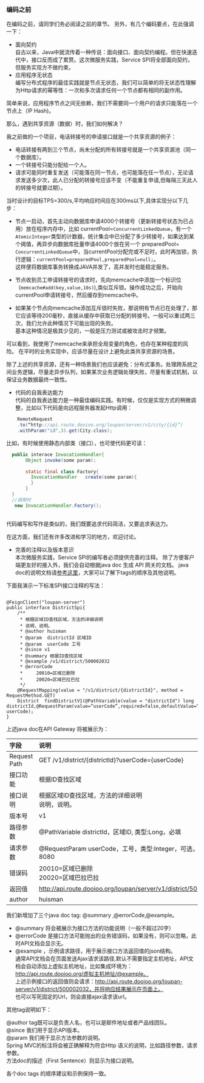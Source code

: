 ### 编码之前
在编码之前，请同学们务必阅读之前的章节。
另外，有几个编码要点，在此强调一下：

* 面向契约  
自古以来，Java中就流传着一种传说：面向接口、面向契约编程。但在快速迭代中，接口反而成了累赘。这次微服务实践，Service SPI将全部面向契约，但服务实现方不做约束。
* 应用程序无状态  
编写分布式程序的最佳实践就是节点无状态，我们可以简单的将无状态性理解为Http请求的幂等性：一次和多次请求任何一个节点都有相同的副作用。

简单来说，应用程序节点之间无依赖，我们不需要同一个用户的请求只能落在一个节点上（IP Hash)。

那么，遇到共享资源（数据）时，我们如何解决？

我之前做的一个项目，电话转接号的申请接口就是一个共享资源的例子：

*  电话转接有两到三个节点，尚未分配的所有转接号就是一个共享资源池（同一个数据库）。
*  一个转接号只能分配给一个人。
*  请求可能同时重复发送（可能落在同一节点，也可能落在任一节点），无论请求发送多少次，此人已分配的转接号应该不变（不能重复申请,但每隔三天此人的转接号就要过期）。

当时设计的目标TPS=300/s,平均响应时间应在300ms以下,具体实现分以下几步：

*  节点一启动，首先主动向数据库申请4000个转接号（更新转接号状态为已占用）放在程序内存中，比如 currentPool=`ConcurrentLinkedQueue`，有一个`AtomicInteger`类型的计数器，统计集合中已分配了多少转接号，如果达到某个阈值，再异步向数据库批量申请4000个放在另一个 preparedPool=` ConcurrentLinkedQueue`中，当currentPool分配完或不足时，此时再加锁，执行逻辑：`currentPool=preparedPool,preparedPool=null;`。  
   这样便将数据库事务转换成JAVA并发了，高并发时也能稳定服务。  

* 节点收到员工申请转接号的请求时，先向memcache中添加一个标识位（`memcache#add(key,value,10s)`),类似互斥锁。操作成功之后，开始向currentPool申请转接号，然后缓存到memcache中。  

* 如果某个节点向memcache添加互斥锁时失败，那说明有节点已在处理了，那它应该等待200毫秒，直接从缓存中获取已分配的转接号。一般可以重试两三次，我们允许此种情况下可能出现的失败。  
  基本这种情况是极其少见的，一般是压力测试或被攻击时才频繁。
  
 可以看到，我使用了memcache来承担全局变量的角色，也存在某种程度的风险。
 在平时的业务实现中，应该尽量在设计上避免此类共享资源的场景。
 
除了上述的共享资源，还有一种场景我们也应该避免：分布式事务。处理跨系统之间业务逻辑，尽量走异步队列，如果某次业务逻辑处理失败，尽量有重试机制，以保证业务数据最终一致性。
 
* 代码的自我表达能力  
代码的自我表达能力是一种最佳编码实践。有时候，仅仅是实现方式的稍微调整，比如以下代码是向远程服务器发起Http调用：
 
```java
	RemoteRequest  
	.to(“http://api.route.dooioo.org/loupan/server/v1/city/{id}”)
    .withParam("id",3).get(City.class);
```
比如，有时候使用静态内部类（接口），也可使代码更可读：

```java
  public interace InvocationHandler{
       Object invoke(some param);
       
       static final class Factory{
         InvocationHandler   create(some param){
         }
       }
  }
  //调用时
   new InvocationHandler.Factory();
  
```
代码编写和写作是类似的，我们既要追求代码简洁，又要追求表达力。

在这方面，我们还有许多改进和学习的地方，欢迎讨论。

* 完善的注释以及版本意识  
本次微服务实践，Service SPI的编写者必须提供完善的注释。
除了方便客户端更友好的接入外，我们会自动根据java doc 生成 API 网关的文档。
java doc的说明文档请[参考这里](http://www.oracle.com/technetwork/java/javase/documentation/index-137868.html#tag)，大家可以了解下tags的顺序及其他说明。

下面我演示一下标准SPI接口注释的写法：
<pre><code class=“java”>
@FeignClient("loupan-server")
public interface DistrictSpi{
	/**
	 * 根据区域ID查找区域，方法的详细说明
	 * 说明，说明。
	 * @author huisman
	 * @param  districtId 区域ID
	 * @param  userCode 工号
	 * @since v1
	 * @summary 根据ID查找区域 
	 * @example /v1/district/500002032
 	 * @errorCode 
 	 * &nbsp;&nbsp;&nbsp;&nbsp;20010=区域已删除
	 * &nbsp;&nbsp;&nbsp;&nbsp;20020=区域巴拉巴拉
	 */
	@RequestMapping(value = "/v1/district/{districtId}", method = RequestMethod.GET)
	District  findDistrictV1(@PathVariable(value = "districtId") long districtId,@RequestParam(value=“userCode”,required=false,defaultValue=“8080”)Integer userCode);
}
</code></pre>

上述java doc在API Gateway 将被展示为：

|  字段  | 说明|
| :------------ | :-----------| 
| Request Path  | GET /v1/district/{districtId}?userCode={userCode}  |
| 接口功能  | 根据ID查找区域          |
| 接口说明  | 根据区域ID查找区域，方法的详细说明<br>说明，说明。      |
| 版本号  | v1          |
| 路径参数 | @PathVariable districtId，区域ID, 类型:Long，必填       |
| 请求参数 | @RequestParam userCode，工号，类型:Integer，可选，默认值8080      |
| 错误码|20010=区域已删除<br>20020=区域巴拉巴拉   |
| 返回值| http://api.route.dooioo.org/loupan/server/v1/district/500002032 |
| author|huisman|

我们新增加了三个java doc tag: @summary ,@errorCode,@example。

*  @summary 将会被展示为接口方法的功能说明（一般不超过20字）
*  @errorCode 是接口方法可能抛出的业务错误码，如果没有，则可以忽略，此时API文档会显示无。
* @example ，示例请求路径，用于展示接口方法返回值的json结构。  
通常API文档会在页面发送Ajax请求该路径,默认不需要指定主机地址，API文档会自动添加上虚拟主机地址，比如集成环境为：http://api.route.dooioo.org/虚拟主机地址/@example。  
上述示例接口的返回值则会请求：http://api.route.dooioo.org/loupan-server/v1/district/500002032，并将响应结果展示在页面上。  
 也可以写死固定的Url，则会直接ajax请求该url。

其他tag说明如下：

@author tag既可以是负责人名，也可以是邮件地址或者产品线团队。<br>
@since 我们用于显示API版本。<br>
@param 我们用于显示方法参数的说明。<br>
Spring MVC的标注将会被正确解释为符合Http 语义的说明，比如路径参数，请求参数。<br>
方法doc的描述（First Sentence）则显示为接口说明。

各个doc tags 的顺序建议和示例保持一致。


 
 
       